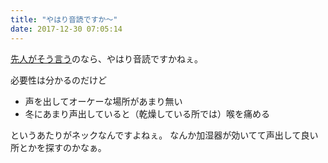 ```yaml
---
title: "やはり音読ですか〜"
date: 2017-12-30 07:05:14
---
```


[先人がそう言う](http://hoshina.denpa.org/diary/201712m.html#d20171219-6)のなら、やはり音読ですかねぇ。

必要性は分かるのだけど

- 声を出してオーケーな場所があまり無い
- 冬にあまり声出していると（乾燥している所では）喉を痛める

というあたりがネックなんですよねぇ。
なんか加湿器が効いてて声出して良い所とかを探すのかなぁ。
